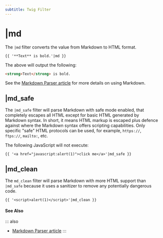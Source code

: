 ```yaml
---
subtitle: Twig Filter
---
```

# |md

The `|md` filter converts the value from Markdown to HTML format.

```twig
{{ '**Text** is bold.'|md }}
```

The above will output the following:

```html
<strong>Text</strong> is bold.
```

See the [Markdown Parser article](../../extend/services/parser.md) for more details on using Markdown.

## |md_safe

The `|md_safe` filter will parse Markdown with safe mode enabled, that completely escapes all HTML except for basic HTML generated by Markdown syntax. In short, it means HTML markup is escaped plus defence against where the Markdown syntax offers scripting capabilities. Only specific "safe" HTML protocols can be used, for example, `https://`, `ftps://`, `mailto:`, etc.

The following JavaScript will not execute:

```twig
{{ '<a href="javascript:alert(1)">click me</a>'|md_safe }}
```

## |md_clean

The `md_clean` filter will parse Markdown with more HTML support than `|md_safe` because it uses a sanitizer to remove any potentially dangerous code.

```twig
{{ '<script>alert(1)</script>'|md_clean }}
```

#### See Also

::: also
* [Markdown Parser article](../../extend/services/parser.md)
:::
